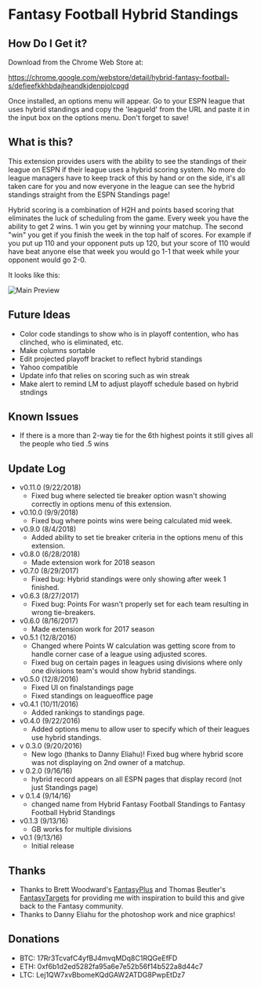 Fantasy Football Hybrid Standings
===========

How Do I Get it?
------
Download from the Chrome Web Store at:

https://chrome.google.com/webstore/detail/hybrid-fantasy-football-s/defieefkkhbdajheandkjdenpjolcpgd

Once installed, an options menu will appear. Go to your ESPN league that uses hybrid standings and copy the 'leagueId' from the URL and paste it in the input box on the options menu. Don't forget to save!

What is this?
------
This extension provides users with the ability to see the standings of their league on ESPN if their league uses a hybrid scoring system. No more do league managers have to keep track of this by hand or on the side, it's all taken care for you and now everyone in the league can see the hybrid standings straight from the ESPN Standings page!

Hybrid scoring is a combination of H2H and points based scoring that eliminates the luck of scheduling from the game. Every week you have the ability to get 2 wins. 1 win you get by winning your matchup. The second "win" you get if you finish the week in the top half of scores.  For example if you put up 110 and your opponent puts up 120, but your score of 110 would have beat anyone else that week you would go 1-1 that week while your opponent would go 2-0.

 It looks like this:

![Main Preview](assets/github_screenshot1.png)


Future Ideas
------
* Color code standings to show who is in playoff contention, who has clinched, who is eliminated, etc.
* Make columns sortable
* Edit projected playoff bracket to reflect hybrid standings
* Yahoo compatible
* Update info that relies on scoring such as win streak
* Make alert to remind LM to adjust playoff schedule based on hybrid stndings

Known Issues
------
* If there is a more than 2-way tie for the 6th highest points it still gives all the people who tied .5 wins

Update Log
------
* v0.11.0 (9/22/2018) 
  * Fixed bug where selected tie breaker option wasn't showing correctly in options menu of this extension.
* v0.10.0 (9/9/2018) 
  * Fixed bug where points wins were being calculated mid week.
* v0.9.0 (8/4/2018) 
  * Added ability to set tie breaker criteria in the options menu of this extension.
* v0.8.0 (6/28/2018) 
  * Made extension work for 2018 season
* v0.7.0 (8/29/2017) 
  * Fixed bug: Hybrid standings were only showing after week 1 finished.
* v0.6.3 (8/27/2017) 
  * Fixed bug: Points For wasn't properly set for each team resulting in wrong tie-breakers.
* v0.6.0 (8/16/2017)
  * Made extension work for 2017 season
* v0.5.1 (12/8/2016)
  * Changed where Points W calculation was getting score from to handle corner case of a league using adjusted scores.
  * Fixed bug on certain pages in leagues using divisions where only one divisions team's would show hybrid standings.
* v0.5.0 (12/8/2016)
  * Fixed UI on finalstandings page
  * Fixed standings on leagueoffice page
* v0.4.1 (10/11/2016)
  * Added rankings to standings page.
* v0.4.0 (9/22/2016)
  * Added options menu to allow user to specify which of their leagues use hybrid standings.
* v 0.3.0 (9/20/2016)
  * New logo (thanks to Danny Eliahu)! Fixed bug where hybrid score was not displaying on 2nd owner of a matchup.
* v 0.2.0 (9/16/16)
  * hybrid record appears on all ESPN pages that display record (not just Standings page)
* v 0.1.4 (9/14/16)
  * changed name from Hybrid Fantasy Football Standings to Fantasy Football Hybrid Standings
* v0.1.3 (9/13/16)
  * GB works for multiple divisions
* v0.1 (9/13/16)
  * Initial release
 
Thanks
------
* Thanks to Brett Woodward's [FantasyPlus](https://github.com/flipperbw/FantasyPlus) and Thomas Beutler's [FantasyTargets](https://github.com/tcbeutler/FantasyTargets) for providing me with inspiration to build this and give back to the Fantasy community.
* Thanks to Danny Eliahu for the photoshop work and nice graphics!

Donations
------
* BTC: 17Rr3TcvafC4yfBJ4mvqMDq8C1RQGeEfFD
* ETH: 0xf6b1d2ed5282fa95a6e7e52b56f14b522a8d44c7
* LTC: Lej1QW7xvBbomeKQdGAW2ATDG8PwpEtDz7
